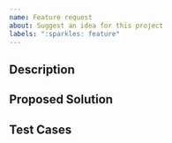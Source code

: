 ```yaml
---
name: Feature request
about: Suggest an idea for this project
labels: ":sparkles: feature"
---
```


## Description
<!-- A clear and concise description of what the problem is. Ex. I'm always frustrated when [...] -->

## Proposed Solution
<!-- A clear and concise description of what you want to happen. -->

## Test Cases
<!-- Describe one or more test cases support validation of successful implementation -->

<!--
**Additional context**
Please any additional information that you think may be useful
-->
